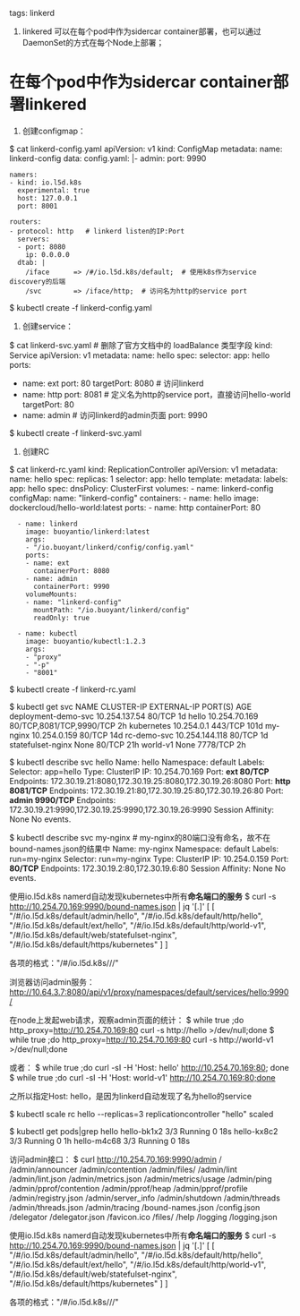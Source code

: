 tags: linkerd

1. linkered 可以在每个pod中作为sidercar container部署，也可以通过DaemonSet的方式在每个Node上部署；

# 在每个pod中作为sidercar container部署linkered

1. 创建configmap：

$ cat linkerd-config.yaml
apiVersion: v1
kind: ConfigMap
metadata:
  name: linkerd-config
data:
  config.yaml: |-
    admin:
      port: 9990

    namers:
    - kind: io.l5d.k8s
      experimental: true
      host: 127.0.0.1
      port: 8001

    routers:
    - protocol: http   # linkerd listen的IP:Port
      servers:
      - port: 8080
        ip: 0.0.0.0
      dtab: |
        /iface      => /#/io.l5d.k8s/default;  # 使用k8s作为service discovery的后端
        /svc        => /iface/http;  # 访问名为http的service port

$ kubectl create -f linkerd-config.yaml

1. 创建service：

$ cat linkerd-svc.yaml # 删除了官方文档中的 loadBalance 类型字段
kind: Service
apiVersion: v1
metadata:
  name: hello
spec:
  selector:
    app: hello
  ports:
  - name: ext
    port: 80
    targetPort: 8080  # 访问linkerd
  - name: http
    port: 8081        # 定义名为http的service port，直接访问hello-world
    targetPort: 80
  - name: admin       # 访问linkerd的admin页面
    port: 9990

$ kubectl create -f linkerd-svc.yaml

1. 创建RC

$ cat linkerd-rc.yaml
kind: ReplicationController
apiVersion: v1
metadata:
  name: hello
spec:
  replicas: 1
  selector:
    app: hello
  template:
    metadata:
      labels:
        app: hello
    spec:
      dnsPolicy: ClusterFirst
      volumes:
      - name: linkerd-config
        configMap:
          name: "linkerd-config"
      containers:
      - name: hello
        image: dockercloud/hello-world:latest
        ports:
        - name: http
          containerPort: 80

      - name: linkerd
        image: buoyantio/linkerd:latest
        args:
        - "/io.buoyant/linkerd/config/config.yaml"
        ports:
        - name: ext
          containerPort: 8080
        - name: admin
          containerPort: 9990
        volumeMounts:
        - name: "linkerd-config"
          mountPath: "/io.buoyant/linkerd/config"
          readOnly: true

      - name: kubectl
        image: buoyantio/kubectl:1.2.3
        args:
        - "proxy"
        - "-p"
        - "8001"

$ kubectl create -f linkerd-rc.yaml

$ kubectl get svc
NAME                  CLUSTER-IP       EXTERNAL-IP   PORT(S)                    AGE
deployment-demo-svc   10.254.137.54    <none>        80/TCP                     1d
hello                 10.254.70.169    <none>        80/TCP,8081/TCP,9990/TCP   2h
kubernetes            10.254.0.1       <none>        443/TCP                    101d
my-nginx              10.254.0.159     <none>        80/TCP                     14d
rc-demo-svc           10.254.144.118   <none>        80/TCP                     1d
statefulset-nginx     None             <none>        80/TCP                     21h
world-v1              None             <none>        7778/TCP                   2h

$ kubectl describe svc hello
Name:                   hello
Namespace:              default
Labels:                 <none>
Selector:               app=hello
Type:                   ClusterIP
IP:                     10.254.70.169
Port:                   **ext     80/TCP**
Endpoints:              172.30.19.21:8080,172.30.19.25:8080,172.30.19.26:8080
Port:                   **http    8081/TCP**
Endpoints:              172.30.19.21:80,172.30.19.25:80,172.30.19.26:80
Port:                   **admin   9990/TCP**
Endpoints:              172.30.19.21:9990,172.30.19.25:9990,172.30.19.26:9990
Session Affinity:       None
No events.

$ kubectl describe svc my-nginx  # my-nginx的80端口没有命名，故不在bound-names.json的结果中
Name:                   my-nginx
Namespace:              default
Labels:                 run=my-nginx
Selector:               run=my-nginx
Type:                   ClusterIP
IP:                     10.254.0.159
Port:                  **<unset> 80/TCP**
Endpoints:              172.30.19.2:80,172.30.19.6:80
Session Affinity:       None
No events.


使用io.l5d.k8s namerd自动发现kubernetes中所有**命名端口的服务**
$ curl -s http://10.254.70.169:9990/bound-names.json | jq '[.]'
[
  [
    "/#/io.l5d.k8s/default/admin/hello",
    "/#/io.l5d.k8s/default/http/hello",
    "/#/io.l5d.k8s/default/ext/hello",
    "/#/io.l5d.k8s/default/http/world-v1",
    "/#/io.l5d.k8s/default/web/statefulset-nginx",
    "/#/io.l5d.k8s/default/https/kubernetes"
  ]
]

各项的格式："/#/io.l5d.k8s/<namespace>/<portName>/<svcName>"

浏览器访问admin服务：
    http://10.64.3.7:8080/api/v1/proxy/namespaces/default/services/hello:9990/

在node上发起web请求，观察admin页面的统计：
    $ while true ;do http_proxy=http://10.254.70.169:80 curl -s http://hello >/dev/null;done
    $ while true ;do http_proxy=http://10.254.70.169:80 curl -s http://world-v1 >/dev/null;done

或者：
    $ while true ;do curl -sI  -H 'Host: hello' http://10.254.70.169:80; done
    $ while true ;do curl -sI  -H 'Host: world-v1' http://10.254.70.169:80;done

之所以指定Host: hello，是因为linkerd自动发现了名为hello的service

$  kubectl scale rc hello --replicas=3
replicationcontroller "hello" scaled

$ kubectl get pods|grep hello
hello-bk1x2                        3/3       Running   0          18s
hello-kx8c2                        3/3       Running   0          1h
hello-m4c68                        3/3       Running   0          18s


访问admin接口：
$ curl http://10.254.70.169:9990/admin
/
/admin/announcer
/admin/contention
/admin/files/
/admin/lint
/admin/lint.json
/admin/metrics.json
/admin/metrics/usage
/admin/ping
/admin/pprof/contention
/admin/pprof/heap
/admin/pprof/profile
/admin/registry.json
/admin/server_info
/admin/shutdown
/admin/threads
/admin/threads.json
/admin/tracing
/bound-names.json
/config.json
/delegator
/delegator.json
/favicon.ico
/files/
/help
/logging
/logging.json




使用io.l5d.k8s namerd自动发现kubernetes中所有**命名端口的服务**
$ curl -s http://10.254.70.169:9990/bound-names.json | jq '[.]'
[
  [
    "/#/io.l5d.k8s/default/admin/hello",
    "/#/io.l5d.k8s/default/http/hello",
    "/#/io.l5d.k8s/default/ext/hello",
    "/#/io.l5d.k8s/default/http/world-v1",
    "/#/io.l5d.k8s/default/web/statefulset-nginx",
    "/#/io.l5d.k8s/default/https/kubernetes"
  ]
]

各项的格式："/#/io.l5d.k8s/<namespace>/<portName>/<svcName>"


 